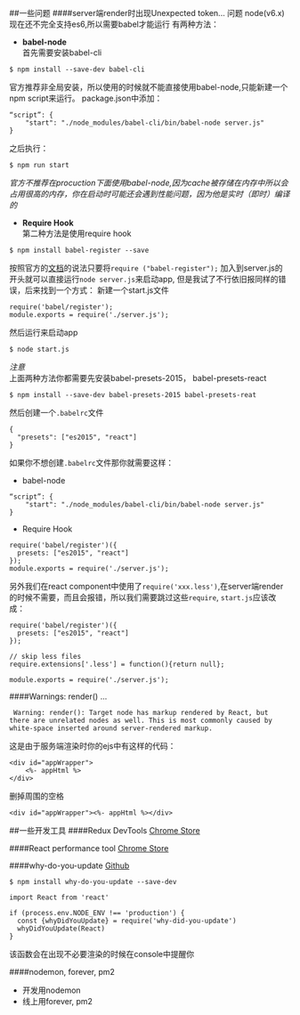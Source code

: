 ##一些问题
####server端render时出现Unexpected token... 问题
node(v6.x)现在还不完全支持es6,所以需要babel才能运行
有两种方法：
- **babel-node**  
首先需要安装babel-cli
```
$ npm install --save-dev babel-cli
```
官方推荐非全局安装，所以使用的时候就不能直接使用babel-node,只能新建一个npm script来运行。
package.json中添加：
```
“script”: {
	"start": "./node_modules/babel-cli/bin/babel-node server.js"
}
```
之后执行：
```
$ npm run start
```
*官方不推荐在procuction下面使用babel-node,因为cache被存储在内存中所以会占用很高的内存，你在启动时可能还会遇到性能问题，因为他是实时（即时）编译的*

- **Require Hook**  
第二种方法是使用require hook
```
$ npm install babel-register --save
```
按照官方的[文档](https://babeljs.io/docs/usage/require/)的说法只要将`require ("babel-register");` 加入到server.js的开头就可以直接运行`node server.js`来启动app, 但是我试了不行依旧报同样的错误，后来找到一个方式：
新建一个start.js文件
```
require('babel/register');
module.exports = require('./server.js');
```
然后运行来启动app
```
$ node start.js
```
*注意*  
上面两种方法你都需要先安装babel-presets-2015， babel-presets-react
```
$ npm install --save-dev babel-presets-2015 babel-presets-reat
```
然后创建一个`.babelrc`文件
```
{
  "presets": ["es2015", "react"]
}
```
如果你不想创建`.babelrc`文件那你就需要这样：
- babel-node
```
“script”: {
	"start": "./node_modules/babel-cli/bin/babel-node server.js"
}
```
- Require Hook  
```
require('babel/register')({
  presets: ["es2015", "react"]
});
module.exports = require('./server.js');
```

另外我们在react component中使用了`require('xxx.less')`,在server端render的时候不需要，而且会报错，所以我们需要跳过这些`require`, `start.js`应该改成：
```
require('babel/register')({
  presets: ["es2015", "react"]
});

// skip less files
require.extensions['.less'] = function(){return null};

module.exports = require('./server.js');
```
####Warnings: render() ...
```
 Warning: render(): Target node has markup rendered by React, but there are unrelated nodes as well. This is most commonly caused by white-space inserted around server-rendered markup.
```
这是由于服务端渲染时你的ejs中有这样的代码：
```
<div id="appWrapper">
    <%- appHtml %>
</div>
```
删掉周围的空格
```
<div id="appWrapper"><%- appHtml %></div>
```

##一些开发工具
####Redux DevTools
[Chrome Store](https://chrome.google.com/webstore/detail/redux-devtools/lmhkpmbekcpmknklioeibfkpmmfibljd)

####React performance tool
[Chrome Store](https://chrome.google.com/webstore/detail/react-perf/hacmcodfllhbnekmghgdlplbdnahmhmm)

####why-do-you-update
[Github](https://github.com/garbles/why-did-you-update)

```
$ npm install why-do-you-update --save-dev
```
```
import React from 'react'

if (process.env.NODE_ENV !== 'production') {
  const {whyDidYouUpdate} = require('why-did-you-update')
  whyDidYouUpdate(React)
}
```

该函数会在出现不必要渲染的时候在console中提醒你

####nodemon, forever, pm2
- 开发用nodemon
- 线上用forever, pm2
